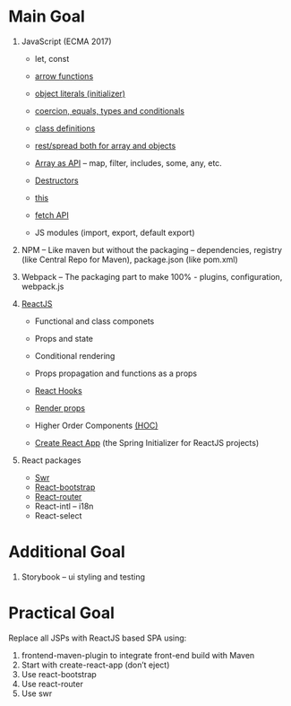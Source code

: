 # Main Goal

1. JavaScript (ECMA 2017)
    - let, const
    
    - [arrow functions](https://developer.mozilla.org/en-US/docs/Web/JavaScript/Reference/Functions/Arrow_functions#syntax)
    
    - [object literals (initializer)](https://developer.mozilla.org/en-US/docs/Web/JavaScript/Guide/Working_with_Objects#creating_new_objects)
    
    - [coercion, equals, types and conditionals](https://dev.to/aershov24/top-26-javascript-interview-questions-i-wish-i-knew-26k1)
    
    - [class definitions](https://developer.mozilla.org/en-US/docs/Web/JavaScript/Reference/Classes)
    
    - [rest/spread both for array and objects](https://nitayneeman.com/posts/object-rest-and-spread-properties-in-ecmascript-2018/)
    
    - [Array as API](https://developer.mozilla.org/en-US/docs/Web/JavaScript/Reference/Global_Objects/Array) – map, filter, includes, some, any, etc.

    - [Destructors](https://developer.mozilla.org/en-US/docs/Web/JavaScript/Reference/Operators/Destructuring_assignment)
    
    - [this](https://developer.mozilla.org/en-US/docs/Web/JavaScript/Reference/Operators/this)
    
    - [fetch API](https://developer.mozilla.org/en-US/docs/Web/API/Fetch_API)

    - JS modules (import, export, default export)

2. NPM – Like maven but without the packaging – dependencies, registry (like Central Repo for Maven), package.json (like pom.xml)
3. Webpack – The packaging part to make 100% - plugins, configuration, webpack.js
4. [ReactJS](https://reactjs.org/tutorial/tutorial.html)

    - Functional and class componets

    - Props and state

    - Conditional rendering

    - Props propagation and functions as a props

    - [React Hooks](https://reactjs.org/docs/hooks-intro.html)

    - [Render props](https://reactjs.org/docs/render-props.html)

    - Higher Order Components [(HOC)](https://reactjs.org/docs/higher-order-components.html)

    - [Create React App](https://create-react-app.dev/) (the Spring Initializer for ReactJS projects)

5. React packages

    - [Swr](https://swr.vercel.app/)
    - [React-bootstrap](https://react-bootstrap.github.io/)
    - [React-router](https://reactrouter.com/docs/en/v6/getting-started/tutorial)
    - React-intl – i18n
    - React-select
 

# Additional Goal
1. Storybook – ui styling and testing
 

# Practical Goal
Replace all JSPs with ReactJS based SPA using:

1. frontend-maven-plugin to integrate front-end build with Maven
2. Start with create-react-app (don’t eject)
3. Use react-bootstrap
4. Use react-router
5. Use swr